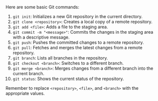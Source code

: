 Here are some basic Git commands:

1. `git init`: Initializes a new Git repository in the current directory.
2. `git clone <repository>`: Creates a local copy of a remote repository.
3. `git add <file>`: Adds a file to the staging area.
4. `git commit -m "<message>"`: Commits the changes in the staging area with a descriptive message.
5. `git push`: Pushes the committed changes to a remote repository.
6. `git pull`: Fetches and merges the latest changes from a remote repository.
7. `git branch`: Lists all branches in the repository.
8. `git checkout <branch>`: Switches to a different branch.
9. `git merge <branch>`: Merges changes from a different branch into the current branch.
10. `git status`: Shows the current status of the repository.

Remember to replace `<repository>`, `<file>`, and `<branch>` with the appropriate values.